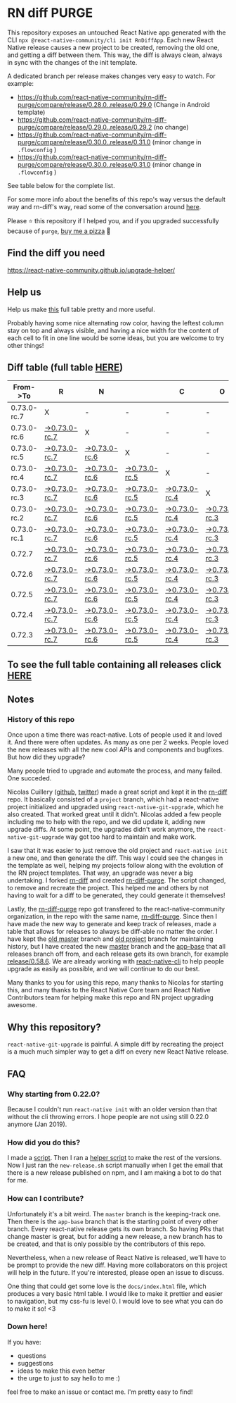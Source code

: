 # RN diff PURGE

This repository exposes an untouched React Native app generated with the CLI
`npx @react-native-community/cli init RnDiffApp`. Each new React Native release causes a new project to be created, removing the old one, and getting a diff between them. This way, the diff is always clean, always in sync with the changes of the init template.

A dedicated branch per release makes changes very easy
to watch. For example:

* https://github.com/react-native-community/rn-diff-purge/compare/release/0.28.0..release/0.29.0
(Change in Android template)
* https://github.com/react-native-community/rn-diff-purge/compare/release/0.29.0..release/0.29.2
(no change)
* https://github.com/react-native-community/rn-diff-purge/compare/release/0.30.0..release/0.31.0
(minor change in `.flowconfig` )
* https://github.com/react-native-community/rn-diff-purge/compare/release/0.30.0..release/0.31.0
(minor change in `.flowconfig` )

See table below for the complete list.

For some more info about the benefits of this repo's way versus the default way and rn-diff's way, read some of the conversation around [here](https://github.com/react-native-community/discussions-and-proposals/issues/68#issuecomment-452227478).

Please :star: this repository if I helped you, and if you upgraded successfully because of `purge`, [buy me a pizza](https://www.buymeacoffee.com/pvinis) :pizza:

## Find the diff you need
https://react-native-community.github.io/upgrade-helper/

## Help us
Help us make [this](https://react-native-community.github.io/rn-diff-purge) full table pretty and more useful.

Probably having some nice alternating row color, having the leftest column stay on top and always visible, and having a nice width for the content of each cell to fit in one line would be some ideas, but you are welcome to try other things!

## Diff table (full table [HERE](https://react-native-community.github.io/rn-diff-purge/))

| From->To    | R                                                                                                                         | N                                                                                                                         |                                                                                                                           | C                                                                                                                         | O                                                                                                                         | R                                                                                                                         | E                                                                                                                    |                                                                                                            | T                                                                                                          | E                                                                                                          | A                                                                                                          | M |
| ----------- | ------------------------------------------------------------------------------------------------------------------------- | ------------------------------------------------------------------------------------------------------------------------- | ------------------------------------------------------------------------------------------------------------------------- | ------------------------------------------------------------------------------------------------------------------------- | ------------------------------------------------------------------------------------------------------------------------- | ------------------------------------------------------------------------------------------------------------------------- | -------------------------------------------------------------------------------------------------------------------- | ---------------------------------------------------------------------------------------------------------- | ---------------------------------------------------------------------------------------------------------- | ---------------------------------------------------------------------------------------------------------- | ---------------------------------------------------------------------------------------------------------- | - |
| 0.73.0-rc.7 | X                                                                                                                         | -                                                                                                                         | -                                                                                                                         | -                                                                                                                         | -                                                                                                                         | -                                                                                                                         | -                                                                                                                    | -                                                                                                          | -                                                                                                          | -                                                                                                          | -                                                                                                          | - |
| 0.73.0-rc.6 | [->0.73.0-rc.7](https://github.com/react-native-community/rn-diff-purge/compare/release/0.73.0-rc.6..release/0.73.0-rc.7) | X                                                                                                                         | -                                                                                                                         | -                                                                                                                         | -                                                                                                                         | -                                                                                                                         | -                                                                                                                    | -                                                                                                          | -                                                                                                          | -                                                                                                          | -                                                                                                          | - |
| 0.73.0-rc.5 | [->0.73.0-rc.7](https://github.com/react-native-community/rn-diff-purge/compare/release/0.73.0-rc.5..release/0.73.0-rc.7) | [->0.73.0-rc.6](https://github.com/react-native-community/rn-diff-purge/compare/release/0.73.0-rc.5..release/0.73.0-rc.6) | X                                                                                                                         | -                                                                                                                         | -                                                                                                                         | -                                                                                                                         | -                                                                                                                    | -                                                                                                          | -                                                                                                          | -                                                                                                          | -                                                                                                          | - |
| 0.73.0-rc.4 | [->0.73.0-rc.7](https://github.com/react-native-community/rn-diff-purge/compare/release/0.73.0-rc.4..release/0.73.0-rc.7) | [->0.73.0-rc.6](https://github.com/react-native-community/rn-diff-purge/compare/release/0.73.0-rc.4..release/0.73.0-rc.6) | [->0.73.0-rc.5](https://github.com/react-native-community/rn-diff-purge/compare/release/0.73.0-rc.4..release/0.73.0-rc.5) | X                                                                                                                         | -                                                                                                                         | -                                                                                                                         | -                                                                                                                    | -                                                                                                          | -                                                                                                          | -                                                                                                          | -                                                                                                          | - |
| 0.73.0-rc.3 | [->0.73.0-rc.7](https://github.com/react-native-community/rn-diff-purge/compare/release/0.73.0-rc.3..release/0.73.0-rc.7) | [->0.73.0-rc.6](https://github.com/react-native-community/rn-diff-purge/compare/release/0.73.0-rc.3..release/0.73.0-rc.6) | [->0.73.0-rc.5](https://github.com/react-native-community/rn-diff-purge/compare/release/0.73.0-rc.3..release/0.73.0-rc.5) | [->0.73.0-rc.4](https://github.com/react-native-community/rn-diff-purge/compare/release/0.73.0-rc.3..release/0.73.0-rc.4) | X                                                                                                                         | -                                                                                                                         | -                                                                                                                    | -                                                                                                          | -                                                                                                          | -                                                                                                          | -                                                                                                          | - |
| 0.73.0-rc.2 | [->0.73.0-rc.7](https://github.com/react-native-community/rn-diff-purge/compare/release/0.73.0-rc.2..release/0.73.0-rc.7) | [->0.73.0-rc.6](https://github.com/react-native-community/rn-diff-purge/compare/release/0.73.0-rc.2..release/0.73.0-rc.6) | [->0.73.0-rc.5](https://github.com/react-native-community/rn-diff-purge/compare/release/0.73.0-rc.2..release/0.73.0-rc.5) | [->0.73.0-rc.4](https://github.com/react-native-community/rn-diff-purge/compare/release/0.73.0-rc.2..release/0.73.0-rc.4) | [->0.73.0-rc.3](https://github.com/react-native-community/rn-diff-purge/compare/release/0.73.0-rc.2..release/0.73.0-rc.3) | X                                                                                                                         | -                                                                                                                    | -                                                                                                          | -                                                                                                          | -                                                                                                          | -                                                                                                          | - |
| 0.73.0-rc.1 | [->0.73.0-rc.7](https://github.com/react-native-community/rn-diff-purge/compare/release/0.73.0-rc.1..release/0.73.0-rc.7) | [->0.73.0-rc.6](https://github.com/react-native-community/rn-diff-purge/compare/release/0.73.0-rc.1..release/0.73.0-rc.6) | [->0.73.0-rc.5](https://github.com/react-native-community/rn-diff-purge/compare/release/0.73.0-rc.1..release/0.73.0-rc.5) | [->0.73.0-rc.4](https://github.com/react-native-community/rn-diff-purge/compare/release/0.73.0-rc.1..release/0.73.0-rc.4) | [->0.73.0-rc.3](https://github.com/react-native-community/rn-diff-purge/compare/release/0.73.0-rc.1..release/0.73.0-rc.3) | [->0.73.0-rc.2](https://github.com/react-native-community/rn-diff-purge/compare/release/0.73.0-rc.1..release/0.73.0-rc.2) | X                                                                                                                    | -                                                                                                          | -                                                                                                          | -                                                                                                          | -                                                                                                          | - |
| 0.72.7      | [->0.73.0-rc.7](https://github.com/react-native-community/rn-diff-purge/compare/release/0.72.7..release/0.73.0-rc.7)      | [->0.73.0-rc.6](https://github.com/react-native-community/rn-diff-purge/compare/release/0.72.7..release/0.73.0-rc.6)      | [->0.73.0-rc.5](https://github.com/react-native-community/rn-diff-purge/compare/release/0.72.7..release/0.73.0-rc.5)      | [->0.73.0-rc.4](https://github.com/react-native-community/rn-diff-purge/compare/release/0.72.7..release/0.73.0-rc.4)      | [->0.73.0-rc.3](https://github.com/react-native-community/rn-diff-purge/compare/release/0.72.7..release/0.73.0-rc.3)      | [->0.73.0-rc.2](https://github.com/react-native-community/rn-diff-purge/compare/release/0.72.7..release/0.73.0-rc.2)      | [->0.73.0-rc.1](https://github.com/react-native-community/rn-diff-purge/compare/release/0.72.7..release/0.73.0-rc.1) | X                                                                                                          | -                                                                                                          | -                                                                                                          | -                                                                                                          | - |
| 0.72.6      | [->0.73.0-rc.7](https://github.com/react-native-community/rn-diff-purge/compare/release/0.72.6..release/0.73.0-rc.7)      | [->0.73.0-rc.6](https://github.com/react-native-community/rn-diff-purge/compare/release/0.72.6..release/0.73.0-rc.6)      | [->0.73.0-rc.5](https://github.com/react-native-community/rn-diff-purge/compare/release/0.72.6..release/0.73.0-rc.5)      | [->0.73.0-rc.4](https://github.com/react-native-community/rn-diff-purge/compare/release/0.72.6..release/0.73.0-rc.4)      | [->0.73.0-rc.3](https://github.com/react-native-community/rn-diff-purge/compare/release/0.72.6..release/0.73.0-rc.3)      | [->0.73.0-rc.2](https://github.com/react-native-community/rn-diff-purge/compare/release/0.72.6..release/0.73.0-rc.2)      | [->0.73.0-rc.1](https://github.com/react-native-community/rn-diff-purge/compare/release/0.72.6..release/0.73.0-rc.1) | [->0.72.7](https://github.com/react-native-community/rn-diff-purge/compare/release/0.72.6..release/0.72.7) | X                                                                                                          | -                                                                                                          | -                                                                                                          | - |
| 0.72.5      | [->0.73.0-rc.7](https://github.com/react-native-community/rn-diff-purge/compare/release/0.72.5..release/0.73.0-rc.7)      | [->0.73.0-rc.6](https://github.com/react-native-community/rn-diff-purge/compare/release/0.72.5..release/0.73.0-rc.6)      | [->0.73.0-rc.5](https://github.com/react-native-community/rn-diff-purge/compare/release/0.72.5..release/0.73.0-rc.5)      | [->0.73.0-rc.4](https://github.com/react-native-community/rn-diff-purge/compare/release/0.72.5..release/0.73.0-rc.4)      | [->0.73.0-rc.3](https://github.com/react-native-community/rn-diff-purge/compare/release/0.72.5..release/0.73.0-rc.3)      | [->0.73.0-rc.2](https://github.com/react-native-community/rn-diff-purge/compare/release/0.72.5..release/0.73.0-rc.2)      | [->0.73.0-rc.1](https://github.com/react-native-community/rn-diff-purge/compare/release/0.72.5..release/0.73.0-rc.1) | [->0.72.7](https://github.com/react-native-community/rn-diff-purge/compare/release/0.72.5..release/0.72.7) | [->0.72.6](https://github.com/react-native-community/rn-diff-purge/compare/release/0.72.5..release/0.72.6) | X                                                                                                          | -                                                                                                          | - |
| 0.72.4      | [->0.73.0-rc.7](https://github.com/react-native-community/rn-diff-purge/compare/release/0.72.4..release/0.73.0-rc.7)      | [->0.73.0-rc.6](https://github.com/react-native-community/rn-diff-purge/compare/release/0.72.4..release/0.73.0-rc.6)      | [->0.73.0-rc.5](https://github.com/react-native-community/rn-diff-purge/compare/release/0.72.4..release/0.73.0-rc.5)      | [->0.73.0-rc.4](https://github.com/react-native-community/rn-diff-purge/compare/release/0.72.4..release/0.73.0-rc.4)      | [->0.73.0-rc.3](https://github.com/react-native-community/rn-diff-purge/compare/release/0.72.4..release/0.73.0-rc.3)      | [->0.73.0-rc.2](https://github.com/react-native-community/rn-diff-purge/compare/release/0.72.4..release/0.73.0-rc.2)      | [->0.73.0-rc.1](https://github.com/react-native-community/rn-diff-purge/compare/release/0.72.4..release/0.73.0-rc.1) | [->0.72.7](https://github.com/react-native-community/rn-diff-purge/compare/release/0.72.4..release/0.72.7) | [->0.72.6](https://github.com/react-native-community/rn-diff-purge/compare/release/0.72.4..release/0.72.6) | [->0.72.5](https://github.com/react-native-community/rn-diff-purge/compare/release/0.72.4..release/0.72.5) | X                                                                                                          | - |
| 0.72.3      | [->0.73.0-rc.7](https://github.com/react-native-community/rn-diff-purge/compare/release/0.72.3..release/0.73.0-rc.7)      | [->0.73.0-rc.6](https://github.com/react-native-community/rn-diff-purge/compare/release/0.72.3..release/0.73.0-rc.6)      | [->0.73.0-rc.5](https://github.com/react-native-community/rn-diff-purge/compare/release/0.72.3..release/0.73.0-rc.5)      | [->0.73.0-rc.4](https://github.com/react-native-community/rn-diff-purge/compare/release/0.72.3..release/0.73.0-rc.4)      | [->0.73.0-rc.3](https://github.com/react-native-community/rn-diff-purge/compare/release/0.72.3..release/0.73.0-rc.3)      | [->0.73.0-rc.2](https://github.com/react-native-community/rn-diff-purge/compare/release/0.72.3..release/0.73.0-rc.2)      | [->0.73.0-rc.1](https://github.com/react-native-community/rn-diff-purge/compare/release/0.72.3..release/0.73.0-rc.1) | [->0.72.7](https://github.com/react-native-community/rn-diff-purge/compare/release/0.72.3..release/0.72.7) | [->0.72.6](https://github.com/react-native-community/rn-diff-purge/compare/release/0.72.3..release/0.72.6) | [->0.72.5](https://github.com/react-native-community/rn-diff-purge/compare/release/0.72.3..release/0.72.5) | [->0.72.4](https://github.com/react-native-community/rn-diff-purge/compare/release/0.72.3..release/0.72.4) | X |

## To see the full table containing all releases click [HERE](https://react-native-community.github.io/rn-diff-purge/)

## Notes

### History of this repo

Once upon a time there was react-native. Lots of people used it and loved it. And there were often updates. As many as one per 2 weeks. People loved the new releases with all the new cool APIs and components and bugfixes. But how did they upgrade?

Many people tried to upgrade and automate the process, and many failed. One succeded.

Nicolas Cuillery ([github](https://github.com/ncuillery), [twitter](https://twitter.com/ncuillery)) made a great script and kept it in the [rn-diff](https://github.com/ncuillery/rn-diff) repo. It basically consisted of a `project` branch, which had a react-native project initialized and upgraded using `react-native-git-upgrade`, which he also created. That worked great until it didn't. Nicolas added a few people including me to help with the repo, and we did update it, adding new upgrade diffs. At some point, the upgrades didn't work anymore, the `react-native-git-upgrade` way got too hard to maintain and make work.

I saw that it was easier to just remove the old project and `react-native init` a new one, and then generate the diff. This way I could see the changes in the template as well, helping my projects follow along with the evolution of the RN project templates. That way, an upgrade was never a big undertaking. I forked [rn-diff](https://github.com/ncuillery/rn-diff) and created [rn-diff-purge](https://github.com/react-native-community/rn-diff-purge). The script changed, to remove and recreate the project. This helped me and others by not having to wait for a diff to be generated, they could generate it themselves!

Lastly, the [rn-diff-purge](https://github.com/react-native-community/rn-diff-purge) repo got transfered to the react-native-community organization, in the repo with the same name, [rn-diff-purge](https://github.com/react-native-community/rn-diff-purge). Since then I have made the new way to generate and keep track of releases, made a table that allows for releases to always be diff-able no matter the order. I have kept the [old master](https://github.com/react-native-community/rn-diff-purge/tree/old/master) branch and [old project](https://github.com/react-native-community/rn-diff-purge/tree/old/project) branch for maintaining history, but I have created the new [master](https://github.com/react-native-community/rn-diff-purge/tree/master) branch and the [app-base](https://github.com/react-native-community/rn-diff-purge/tree/app-base) that all releases branch off from, and each release gets its own branch, for example [release/0.58.6](https://github.com/react-native-community/rn-diff-purge/tree/release/0.58.6). We are already working with [react-native-cli](https://github.com/react-native-community/react-native-cli) to help people upgrade as easily as possible, and we will continue to do our best.

Many thanks to you for using this repo, many thanks to Nicolas for starting this, and many thanks to the React Native Core team and React Native Contributors team for helping make this repo and RN project upgrading awesome.

## Why this repository?
`react-native-git-upgrade` is painful. A simple diff by recreating the project is a much much simpler way to get a diff on every new React Native release.

## FAQ

### Why starting from 0.22.0?

Because I couldn't run `react-native init` with an older version than that without the cli throwing errors. I hope people are not using still 0.22.0 anymore (Jan 2019).

### How did you do this?

I made a [script](https://github.com/react-native-community/rn-diff-purge/blob/master/new-release.sh). Then I ran a [helper script](https://github.com/react-native-community/rn-diff-purge/blob/master/new-release.sh) to make the rest of the versions.
Now I just ran the `new-release.sh` script manually when I get the email that there is a new release published on npm, and I am making a bot to do that for me.

### How can I contribute?

Unfortunately it's a bit weird. The `master` branch is the keeping-track one. Then there is the `app-base` branch that is the starting point of every other branch. Every react-native release gets its own branch. So having PRs that change master is great, but for adding a new release, a new branch has to be created, and that is only possible by the contributors of this repo.

Nevertheless, when a new release of React Native is released, we'll have to be prompt to provide
the new diff. Having more collaborators on this project will help in the future. If you're interested, please open an issue to discuss.

One thing that could get some love is the `docs/index.html` file, which produces a very basic html table. I would like to make it prettier and easier to navigation, but my css-fu is level 0. I would love to see what you can do to make it so! <3

### Down here!

If you have:
- questions
- suggestions
- ideas to make this even better
- the urge to just to say hello to me :)

feel free to make an issue or contact me. I'm pretty easy to find!
